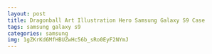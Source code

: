 ```yaml
---
layout: post
title: Dragonball Art Illustration Hero Samsung Galaxy S9 Case
tags: samsung galaxy s9
categories: samsung
img: 1gZKrKd6MfHBUZwHc56b_sRo0EyF2NYmJ
---
```

